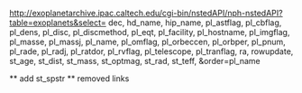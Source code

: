 http://exoplanetarchive.ipac.caltech.edu/cgi-bin/nstedAPI/nph-nstedAPI?table=exoplanets&select=
dec,
hd_name,
hip_name,
pl_astflag,
pl_cbflag,
pl_dens,
pl_disc,
pl_discmethod,
pl_eqt,
pl_facility,
pl_hostname,
pl_imgflag,
pl_masse,
pl_massj,
pl_name,
pl_omflag,
pl_orbeccen,
pl_orbper,
pl_pnum,
pl_rade,
pl_radj,
pl_ratdor,
pl_rvflag,
pl_telescope,
pl_tranflag,
ra,
rowupdate,
st_age,
st_dist,
st_mass,
st_optmag,
st_rad,
st_teff,
&order=pl_name

** add st_spstr
** removed links